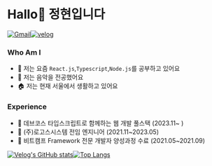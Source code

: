 # Hallo👋 정현입니다
[![Gmail](
https://img.shields.io/badge/Gmail-d14836?style=flat-square&logo=Gmail&logoColor=white&link=devyun@gamil.com
)](mailto:devyun@gamil.com)[![velog](https://img.shields.io/badge/Tech%20Blog-11B48A?style=flat-square&logo=Vimeo&logoColor=white&link=https://velog.io/@yun6160)](https://velog.io/@yun6160)

### Who Am I
- 📝 저는 요즘 `React.js`,`Typescript`,`Node.js`를 공부하고 있어요
- 🎼 저는 음악을 전공했어요
- 🏠 저는 현재 서울에서 생활하고 있어요

### Experience
- 🐥 데브코스 타입스크립트로 함께하는 웹 개발 풀스택 (2023.11~ )
- 💼 (주)로고스시스템 전임 엔지니어 (2021.11~2023.05)
- 🐣 비트캠프 Framework 전문 개발자 양성과정 수료 (2021.05~2021.09)

[![Velog's GitHub stats](https://velog-readme-stats.vercel.app/api?name=yun6160)](https://velog.io/@yun6160)[![Top Langs](https://github-readme-stats.vercel.app/api/top-langs/?username=yun6160&layout=compact)](https://github.com/anuraghazra/github-readme-stats)
